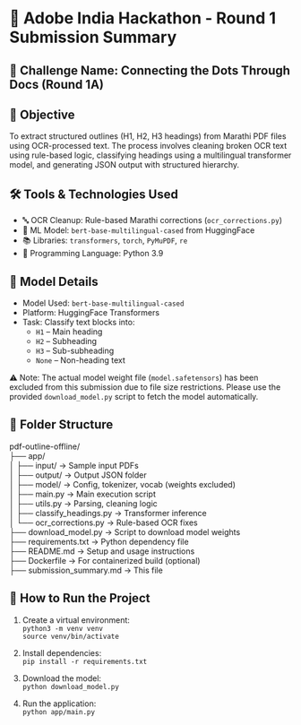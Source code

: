 # 🧠 Adobe India Hackathon - Round 1 Submission Summary

## 📌 Challenge Name: Connecting the Dots Through Docs (Round 1A)

## 📂 Objective

To extract structured outlines (H1, H2, H3 headings) from Marathi PDF files using OCR-processed text. The process involves cleaning broken OCR text using rule-based logic, classifying headings using a multilingual transformer model, and generating JSON output with structured hierarchy.

## 🛠️ Tools & Technologies Used

- 🔤 OCR Cleanup: Rule-based Marathi corrections (`ocr_corrections.py`)
- 🤖 ML Model: `bert-base-multilingual-cased` from HuggingFace
- 📚 Libraries: `transformers`, `torch`, `PyMuPDF`, `re`
- 🐍 Programming Language: Python 3.9

## 🧠 Model Details

- Model Used: `bert-base-multilingual-cased`
- Platform: HuggingFace Transformers
- Task: Classify text blocks into:
  - `H1` – Main heading
  - `H2` – Subheading
  - `H3` – Sub-subheading
  - `None` – Non-heading text

⚠️ Note: The actual model weight file (`model.safetensors`) has been excluded from this submission due to file size restrictions. Please use the provided `download_model.py` script to fetch the model automatically.

## 📁 Folder Structure

pdf-outline-offline/  
├── app/  
│   ├── input/                   → Sample input PDFs  
│   ├── output/                  → Output JSON folder  
│   ├── model/                   → Config, tokenizer, vocab (weights excluded)  
│   ├── main.py                  → Main execution script  
│   ├── utils.py                 → Parsing, cleaning logic  
│   ├── classify_headings.py     → Transformer inference  
│   └── ocr_corrections.py       → Rule-based OCR fixes  
├── download_model.py            → Script to download model weights  
├── requirements.txt             → Python dependency file  
├── README.md                    → Setup and usage instructions  
├── Dockerfile                   → For containerized build (optional)  
├── submission_summary.md        → This file

## 🧪 How to Run the Project

1. Create a virtual environment:  
   `python3 -m venv venv`  
   `source venv/bin/activate`

2. Install dependencies:  
   `pip install -r requirements.txt`

3. Download the model:  
   `python download_model.py`

4. Run the application:  
   `python app/main.py`
